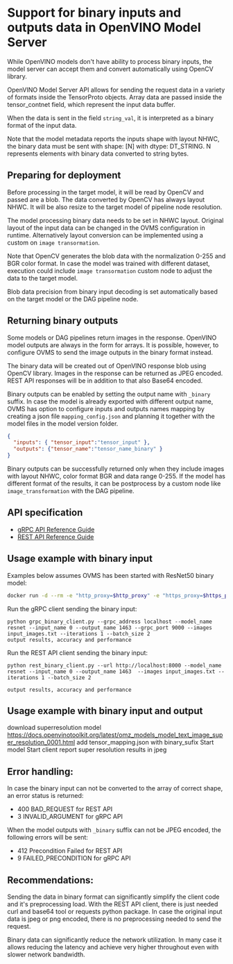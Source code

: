 # Support for binary inputs and outputs data in OpenVINO Model Server

While OpenVINO models don't have ability to process binary inputs, the model server can accept them and convert
automatically using OpenCV library.

OpenVINO Model Server API allows for sending the request data in a variety of formats inside the TensorProto objects.
Array data are passed inside the tensor_contnet field, which represent the input data buffer.

When the data is sent in the field `string_val`, it is interpreted as a binary format of the input data.

Note that the model metadata reports the inputs shape with layout NHWC, the binary data must be sent with 
shape: [N] with dtype: DT_STRING. N represents elements with binary data converted to string bytes.

## Preparing for deployment
Before processing in the target model, it will be read by OpenCV and passed are a blob. The data converted by OpenCV
has always layout NHWC. It will be also resize to the target model of pipeline node resolution.

The model processing binary data needs to be set in NHWC layout. Original layout of the input data can be changed in the 
OVMS configuration in runtime. 
Alternatively layout conversion can be implemented using a custom on `image transormation`.

Note that OpenCV generates the blob data with the normalization 0-255 and BGR color format. In case the model was 
trained with different dataset, execution could include `image transormation` custom node to adjust the data to the target model.

Blob data precision from binary input decoding is set automatically based on the target model or the DAG pipeline node.

## Returning binary outputs

Some models or DAG pipelines return images in the response. OpenVINO model outputs are always in the form for arrays. It is possible,
however, to configure OVMS to send the image outputs in the binary format instead.

The binary data will be created out of OpenVINO response blob using OpenCV library. Images in the response can be returned 
as JPEG encoded. REST API responses will be in addition to that also Base64 encoded.

Binary outputs can be enabled by setting the output name with `_binary` suffix. In case the model is already exported with
different output name, OVMS has option to configure inputs and outputs names mapping by creating a json file `mapping_config.json`
and planning it together with the model files in the model version folder.
```json
{
  "inputs": { "tensor_input":"tensor_input" }, 
  "outputs": {"tensor_name":"tensor_name_binary" }
}
```
Binary outputs can be successfully returned only when they include images with layout NHWC, color format BGR and data range
0-255. If the model has different format of the results, it can be postprocess by a custom node like `image_transformation`
with the DAG pipeline.

## API specification

- [gRPC API Reference Guide](./model_server_grpc_api.md)
- [REST API Reference Guide](./model_server_rest_api.md)

## Usage example with binary input

Examples below assumes OVMS has been started with ResNet50 binary model:

```bash
docker run -d --rm -e "http_proxy=$http_proxy" -e "https_proxy=$https_proxy" -p 8000:8000 -p 9000:9000 openvino/model_server:latest --model_name resnet --model_path gs://ovms-public-eu/resnet50 --layout NHWC --batch_size 2 --port 9000 --rest_port 8000
```

Run the gRPC client sending the binary input:
```
python grpc_binary_client.py --grpc_address localhost --model_name resnet --input_name 0 --output_name 1463 --grpc_port 9000 --images input_images.txt --iterations 1 --batch_size 2
output results, accuracy and performance
```

Run the REST API client sending the binary input:
```
python rest_binary_client.py --url http://localhost:8000 --model_name resnet --input_name 0 --output_name 1463  --images input_images.txt --iterations 1 --batch_size 2

output results, accuracy and performance
```
## Usage example with binary input and output

download superresolution model https://docs.openvinotoolkit.org/latest/omz_models_model_text_image_super_resolution_0001.html
add tensor_mapping.json with binary_sufix
Start model
Start client
report super resolution results in jpeg

## Error handling:
In case the binary input can not be converted to the array of correct shape, an error status is returned:
- 400   BAD_REQUEST for REST API
- 3 INVALID_ARGUMENT for gRPC API

When the model outputs with `_binary` suffix can not be JPEG encoded, the following errors will be sent:
- 412 Precondition Failed for REST API
- 9 FAILED_PRECONDITION for gRPC API

## Recommendations:

Sending the data in binary format can significantly simplify the client code and it's preprocessing load. With the REST API
client, there is just needed curl and base64 tool or requests python package. In case the original input data is jpeg or png 
encoded, there is no preprocessing needed to send the request.

Binary data can significantly reduce the network utilization. In many case it allows reducing the latency and achieve
very higher throughout even with slower network bandwidth.



